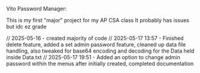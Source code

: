 
Vito Password Manager:

This is my first "major" project for my AP CSA class
It probably has issues but idc ez grade

// 2025-05-16 - created majority of code
// 2025-05-17 13:57 - Finished delete feature, added a set admin password feature, cleaned up data file handling, also tweaked for base64 encoding and decoding for the Data held inside Data.txt
// 2025-05-17 19:51 - Added an option to change admin password within the menus after initially created, completed documentation

